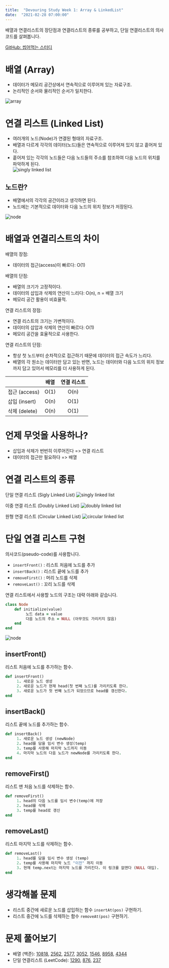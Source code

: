 ```yaml
---
title:  "Devouring Study Week 1: Array & LinkedList"
date:  "2021-02-28 07:00:00"
---
```


배열과 연결리스트의 장단점과 연결리스트의 종류를 공부하고, 단일 연결리스트의 의사코드를 살펴봅니다.

[GitHub: 씹어먹는 스터디](https://github.com/devouring-algorithm-ds/algorithm-study-s1)

# 배열 (Array)
- 데이터가 메모리 공간상에서 연속적으로 이루어져 있는 자료구조.
- 논리적인 순서와 물리적인 순서가 일치한다.

![array](/images/devouring/week1/array1.png)

# 연결 리스트 (Linked List)
- 여러개의 노드(Node)가 연결된 형태의 자료구조.
- 배열과 다르게 각각의 데이터(노드)들은 연속적으로 이루어져 있지 않고 흩어져 있다.
- 흩어져 있는 각각의 노드들은 다음 노드들의 주소를 참조하여 다음 노드의 위치를 파악하게 된다.	
![singly linked list](/images/devouring/week1/slist1.png)

## 노드란?
- 배열에서의 각각의 공간이라고 생각하면 된다.
- 노드에는 기본적으로 데이터와 다음 노드의 위치 정보가 저장된다.

![node](/images/devouring/week1/node1.png)

# 배열과 연결리스트의 차이
배열의 장점: 
- 데이터의 접근(access)이 빠르다: O(1)

배열의 단점: 
- 배열의 크기가 고정적이다. 
- 데이터의 삽입과 삭제의 연산이 느리다: O(n), n = 배열 크기 
- 메모리 공간 활용이 비효율적.

연결 리스트의 장점: 
- 연결 리스트의 크기는 가변적이다. 
- 데이터의 삽압과 삭제의 연산이 빠르다: O(1) 
- 메모리 공간을 효율적으로 사용한다.

연결 리스트의 단점: 
- 항상 첫 노드부터 순차적으로 접근하기 때문에 데이터의 접근 속도가 느리다.
- 배열의 각 원소는 데이터만 담고 있는 반면, 노드는 데이터와 다음 노드의 위치 정보까지 담고 있어서 메모리를 더 사용하게 된다.

|  | 배열 | 연결 리스트 |
|---|:---:|:---:|
| 접근 (access) | O(1) | O(n) |
| 삽입 (insert) | O(n) | O(1) |
| 삭제 (delete) | O(n) | O(1) |

# 언제 무엇을 사용하나?
- 삽입과 삭제가 번번히 이루어진다 => 연결 리스트
- 데이터의 접근만 필요하다 => 배열

# 연결 리스트의 종류
단일 연결 리스트 (Sigly Linked List)
![singly linked list](/images/devouring/week1/slist1.png)

이중 연결 리스트 (Doubly Linked List)
![doubly linked list](/images/devouring/week1/dlist1.png)

원형 연결 리스트 (Circular Linked List)
![circular linked list](/images/devouring/week1/cdlist1.png)

# 단일 연결 리스트 구현 
의사코드(pseudo-code)를 사용합니다.

- `insertFront()` : 리스트 처음에 노드를 추가
- `insertBack()` : 리스트 끝에 노드를 추가
- `removeFirst()` : 머리 노드를 삭제
- `removeLast()` : 꼬리 노드를 삭제

연결 리스트에서 사용할 노드의 구조는 대략 아래와 같습니다.
```rb
class Node
	def initialize(value)
		 노드 data = value
		 다음 노드의 주소 = NULL (아무것도 가리키지 않음)
	end
end
```
![node](/images/devouring/week1/node1.png)

## insertFront()
리스트 처음에 노드를 추가하는 함수.

```rb
def insertFront() 
	 1. 새로운 노드 생성
	 2. 새로운 노드가 현재 head(첫 번째 노드)를 가리키도록 한다.
	 3. 새로운 노드가 첫 번째 노드가 되었으므로 head를 갱신한다.
end
```

## insertBack()
리스트 끝에 노드를 추가하는 함수.

```rb
def insertBack() 
	 1. 새로운 노드 생성 (newNode)
	 2. head를 담을 임시 변수 생성(temp)
	 3. temp를 사용해 마지막 노드까지 이동
	 4. 마지막 노드의 다음 노드가 newNode를 가리키도록 한다.
end
```

## removeFirst()
리스트 맨 처음 노드를 삭제하는 함수.

```rb
def removeFirst() 
	 1. head의 다음 노드를 임시 변수(temp)에 저장
	 2. head를 삭제
	 3. temp를 head로 갱신
end
```

## removeLast()
리스트 마지막 노드를 삭제하는 함수.

```rb
def removeLast() 
	 1. head를 담을 임시 변수 생성 (temp)
	 2. temp를 사용해 마지막 노드 "이전" 까지 이동
	 3. 현재 temp.next는 마지막 노드를 가리킨다. 이 링크를 없앤다 (NULL 대입).
end
```

# 생각해볼 문제
- 리스트 중간에 새로운 노드를 삽입하는 함수 `insertAt(pos)` 구현하기.
- 리스트 중간에 노드를 삭제하는 함수 `removeAt(pos)` 구현하기.

# 문제 풀어보기
- 배열 (백준): [10818](https://www.acmicpc.net/problem/10818), [2562](https://www.acmicpc.net/problem/2562), [2577](https://www.acmicpc.net/problem/2577), [3052](https://www.acmicpc.net/problem/3052), [1546](https://www.acmicpc.net/problem/1546), [8958](https://www.acmicpc.net/problem/8958), [4344](https://www.acmicpc.net/problem/4344)
- 단일 연결리스트 (LeetCode): [1290](https://leetcode.com/problems/convert-binary-number-in-a-linked-list-to-integer/), [876](https://leetcode.com/problems/middle-of-the-linked-list/), [237](https://leetcode.com/problems/delete-node-in-a-linked-list/)